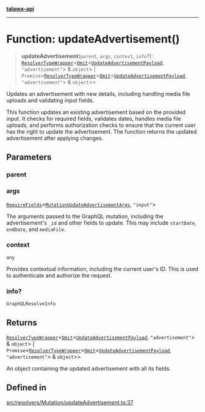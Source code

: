 [**talawa-api**](../../../../README.md)

***

# Function: updateAdvertisement()

> **updateAdvertisement**(`parent`, `args`, `context`, `info`?): [`ResolverTypeWrapper`](../../../../types/generatedGraphQLTypes/type-aliases/ResolverTypeWrapper.md)\<[`Omit`](../../../../types/generatedGraphQLTypes/type-aliases/Omit.md)\<[`UpdateAdvertisementPayload`](../../../../types/generatedGraphQLTypes/type-aliases/UpdateAdvertisementPayload.md), `"advertisement"`\> & `object`\> \| `Promise`\<[`ResolverTypeWrapper`](../../../../types/generatedGraphQLTypes/type-aliases/ResolverTypeWrapper.md)\<[`Omit`](../../../../types/generatedGraphQLTypes/type-aliases/Omit.md)\<[`UpdateAdvertisementPayload`](../../../../types/generatedGraphQLTypes/type-aliases/UpdateAdvertisementPayload.md), `"advertisement"`\> & `object`\>\>

Updates an advertisement with new details, including handling media file uploads and validating input fields.

This function updates an existing advertisement based on the provided input. It checks for required fields, validates dates, handles media file uploads, and performs authorization checks to ensure that the current user has the right to update the advertisement. The function returns the updated advertisement after applying changes.

## Parameters

### parent

### args

[`RequireFields`](../../../../types/generatedGraphQLTypes/type-aliases/RequireFields.md)\<[`MutationUpdateAdvertisementArgs`](../../../../types/generatedGraphQLTypes/type-aliases/MutationUpdateAdvertisementArgs.md), `"input"`\>

The arguments passed to the GraphQL mutation, including the advertisement's `_id` and other fields to update. This may include `startDate`, `endDate`, and `mediaFile`.

### context

`any`

Provides contextual information, including the current user's ID. This is used to authenticate and authorize the request.

### info?

`GraphQLResolveInfo`

## Returns

[`ResolverTypeWrapper`](../../../../types/generatedGraphQLTypes/type-aliases/ResolverTypeWrapper.md)\<[`Omit`](../../../../types/generatedGraphQLTypes/type-aliases/Omit.md)\<[`UpdateAdvertisementPayload`](../../../../types/generatedGraphQLTypes/type-aliases/UpdateAdvertisementPayload.md), `"advertisement"`\> & `object`\> \| `Promise`\<[`ResolverTypeWrapper`](../../../../types/generatedGraphQLTypes/type-aliases/ResolverTypeWrapper.md)\<[`Omit`](../../../../types/generatedGraphQLTypes/type-aliases/Omit.md)\<[`UpdateAdvertisementPayload`](../../../../types/generatedGraphQLTypes/type-aliases/UpdateAdvertisementPayload.md), `"advertisement"`\> & `object`\>\>

An object containing the updated advertisement with all its fields.

## Defined in

[src/resolvers/Mutation/updateAdvertisement.ts:37](https://github.com/Suyash878/talawa-api/blob/b5a9d8b4a1ea678a3d6f5b710b3721f91a3052fc/src/resolvers/Mutation/updateAdvertisement.ts#L37)
